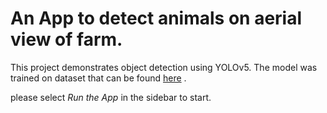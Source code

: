 # An App to detect animals on aerial view of farm.

This project demonstrates object detection using YOLOv5. The model was trained on dataset that can be found [here](https://bird.nae-lab.org/cattle/) . 

please select *Run the App* in the sidebar to start.